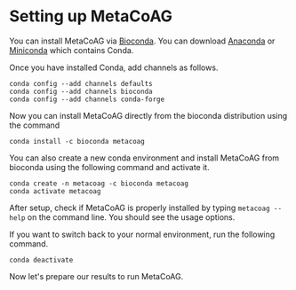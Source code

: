 # Setting up MetaCoAG

You can install MetaCoAG via [Bioconda](https://anaconda.org/bioconda/metacoag). You can download [Anaconda](https://www.anaconda.com/distribution/) or [Miniconda](https://docs.conda.io/en/latest/miniconda.html) which contains Conda.

Once you have installed Conda, add channels as follows.

```
conda config --add channels defaults
conda config --add channels bioconda
conda config --add channels conda-forge
```

Now you can install MetaCoAG directly from the bioconda distribution using the command

```
conda install -c bioconda metacoag
```

You can also create a new conda environment and install MetaCoAG from bioconda using the following command and activate it.

```
conda create -n metacoag -c bioconda metacoag
conda activate metacoag
```

After setup, check if MetaCoAG is properly installed by typing `metacoag --help` on the command line. You should see the usage options.

If you want to switch back to your normal environment, run the following command.

```
conda deactivate
```

Now let's prepare our results to run MetaCoAG.